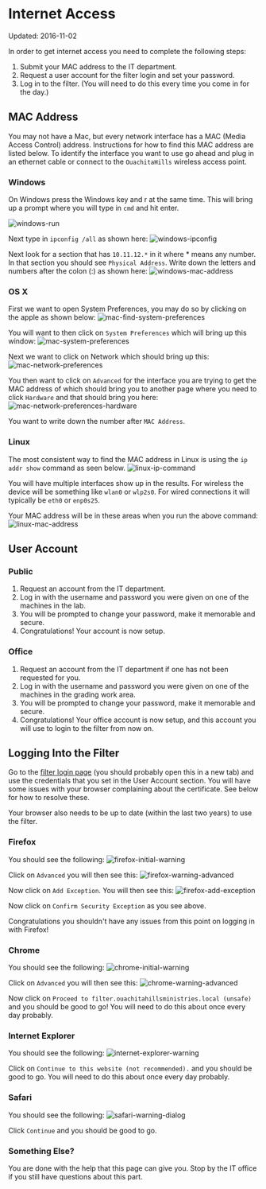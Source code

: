 # Internet Access

Updated: 2016-11-02

In order to get internet access you need to complete the following steps:

1. Submit your MAC address to the IT department.
2. Request a user account for the filter login and set your password.
3. Log in to the filter. (You will need to do this every time you come
   in for the day.)

## MAC Address

You may not have a Mac, but every network interface has a MAC (Media
Access Control) address. Instructions for how to find this MAC address
are listed below. To identify the interface you want to use go ahead
and plug in an ethernet cable or connect to the `OuachitaHills` wireless
access point.

### Windows

On Windows press the Windows key and r at the same time. This will bring
up a prompt where you will type in `cmd` and hit enter.

![windows-run](img/windows-run.png)

Next type in `ipconfig /all` as shown here:
![windows-ipconfig](img/windows-ipconfig.png)

Next look for a section that has `10.11.12.*` in it where * means any number.
In that section you should see `Physical Address`. Write down the letters and
numbers after the colon (:) as shown here:
![windows-mac-address](img/windows-mac-address.png)

### OS X

First we want to open System Preferences, you may do so by clicking on the apple
as shown below:
![mac-find-system-preferences](img/mac-find-system-preferences.png)

You will want to then click on `System Preferences` which will bring up this window:
![mac-system-preferences](img/mac-system-preferences.png)

Next we want to click on Network which should bring up this:
![mac-network-preferences](img/mac-network-preferences.png)

You then want to click on `Advanced` for the interface you are trying to get the MAC
address of which should bring you to another page where you need to click `Hardware`
and that should bring you here:
![mac-network-preferences-hardware](img/mac-network-preferences-hardware.png)

You want to write down the number after `MAC Address`.

### Linux

The most consistent way to find the MAC address in Linux is using the
`ip addr show` command as seen below. ![linux-ip-command](img/linux-ip-command.png)

You will have multiple interfaces show up in the results. For wireless the
device will be something like `wlan0` or `wlp2s0`. For wired connections it
will typically be `eth0` or `enp0s25`.

Your MAC address will be in these areas when you run the above command:
![linux-mac-address](img/linux-mac-address.png)

## User Account

### Public

1. Request an account from the IT department.
2. Log in with the username and password you were given on one of the machines
in the lab.
3. You will be prompted to change your password, make it memorable and secure.
4. Congratulations! Your account is now setup.

### Office

1. Request an account from the IT department if one has not been requested for
you.
2. Log in with the username and password you were given on one of the machines
in the grading work area.
3. You will be prompted to change your password, make it memorable and secure.
4. Congratulations! Your office account is now setup, and this account you will
use to login to the filter from now on.

## Logging Into the Filter

Go to the
[filter login page](https://filter.ouachitahillsministries.local:442/login)
(you should probably open this in a new tab) and use the credentials that
you set in the User Account section. You will have some issues with your
browser complaining about the certificate. See below for how to resolve these.

Your browser also needs to be up to date (within the last two years) to
use the filter.

### Firefox

You should see the following:
![firefox-initial-warning](img/firefox-initial-warning.png)

Click on `Advanced` you will then see this:
![firefox-warning-advanced](img/firefox-warning-advanced.png)

Now click on `Add Exception`. You will then see this:
![firefox-add-exception](img/firefox-add-exception.png)

Now click on `Confirm Security Exception` as you see above.

Congratulations you shouldn't have any issues from this point on logging
in with Firefox!

### Chrome

You should see the following:
![chrome-initial-warning](img/chrome-initial-warning.png)

Click on `Advanced` you will then see this:
![chrome-warning-advanced](img/chrome-warning-advanced.png)

Now click on `Proceed to filter.ouachitahillsministries.local (unsafe)`
and you should be good to go! You will need to do this about once every
day probably.

### Internet Explorer

You should see the following:
![internet-explorer-warning](img/internet-explorer-warning.png)

Click on `Continue to this website (not recommended).` and you should be
good to go. You will need to do this about once every day probably.

### Safari

You should see the following:
![safari-warning-dialog](img/safari-warning-dialog.png)

Click `Continue` and you should be good to go.

### Something Else?

You are done with the help that this page can give you. Stop by the IT office
if you still have questions about this part.
